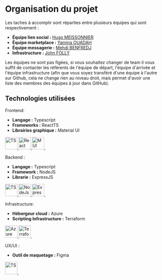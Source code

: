 # Organisation du projet

Les taches à accomplir sont réparties entre plusieurs équipes qui sont respectivement :

- **Équipe lien social :** <a href="">Hugo MEISSONNIER</a>
- **Équipe marketplace :** <a href="">Yamina OUADAH</a>
- **Équipe messagerie :** <a href="">Mehdi BENFREDJ</a>
- **Infrastructure :** <a href="">John FOLLY</a>

Les équipes ne sont pas figées, si vous souhaitez changer de team il vous suffit de contacter les référents de l'équipe
de départ, l'équipe d'arrivée et l'équipe infrastructure (afin que vous soyez transféré d'une équipe à l'autre sur
Github, cela ne change rien au niveau droit, mais permet d'avoir une liste des membres des équipes à jour dans GitHub).

## Technologies utilisées

Frontend:

- **Langage :** Typescript
- **Frameworks :** ReactTS
- **Librairies graphique :** Material UI

<div style="display:flex;flex-direction:row;">
    <a href="https://www.typescriptlang.org/">
      <img src="https://humancoders-formations.s3.amazonaws.com/uploads/course/logo/230/formation-typescript.png" title="TS" alt="TS" height="40"/>&nbsp;
    </a>
    <a href="https://fr.reactjs.org/">
      <img src="https://upload.wikimedia.org/wikipedia/commons/thumb/a/a7/React-icon.svg/1200px-React-icon.svg.png" title="React" alt="React" height="40"/>&nbsp;
    </a>
    <a href="https://mui.com/material-ui/getting-started/overview/">
      <img src="https://mui.com/static/logo.png" title="MUI" alt="MUI" width="40" height="40"/>&nbsp;
    </a>
</div>

Backend :

- **Langage :** Typescript
- **Framework :** NodeJS
- **Librarie :** ExpressJS

<div style="display:flex;flex-direction:row;">
    <a href="https://www.typescriptlang.org/">
      <img src="https://humancoders-formations.s3.amazonaws.com/uploads/course/logo/230/formation-typescript.png" title="TS" alt="TS" height="40"/>&nbsp;
    </a>
    <a href="https://nodejs.org/en/">
      <img src="https://upload.wikimedia.org/wikipedia/commons/thumb/d/d9/Node.js_logo.svg/1200px-Node.js_logo.svg.png" title="NodeJs" alt="NodeJs" height="40"/>&nbsp;
    </a>
    <a href="https://expressjs.com/fr/">
      <img src="https://upload.wikimedia.org/wikipedia/commons/6/64/Expressjs.png" title="ExpressJs" alt="ExpressJs" height="40"/>&nbsp;
    </a>
</div>

Infrastructure:

- **Hébergeur cloud :** Azure
- **Scripting Infrastructure :** Terraform

<div style="display:flex;flex-direction:row;">
    <a href="https://azure.microsoft.com/fr-fr/">
      <img src="https://www.soat.fr/assets/images/formation/Azure.png" title="Azure" alt="Azure" height="40"/>&nbsp;
    </a>
    <a href="https://www.terraform.io/">
      <img src="https://humancoders-formations.s3.amazonaws.com/uploads/course/logo/541/formation-terraform.png" title="Terraform" alt="Terraform" height="40"/>&nbsp;
    </a>
</div>

UX/UI :

- **Outil de maquetage :** Figma

<div style="display:flex;flex-direction:row;">
    <a href="https://www.figma.com/">
      <img src="https://upload.wikimedia.org/wikipedia/commons/3/33/Figma-logo.svg" title="TS" alt="TS" height="40"/>&nbsp;
    </a>
</div>